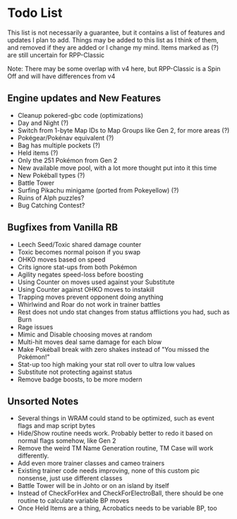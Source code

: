 # Todo List

This list is not necessarily a guarantee, but it contains a list of features and updates I plan to add. 
Things may be added to this list as I think of them, and removed if they are added or I change my mind.
Items marked as (?) are still uncertain for RPP-Classic

Note: There may be some overlap with v4 here, but RPP-Classic is a Spin Off and will have differences from v4

## Engine updates and New Features
* Cleanup pokered-gbc code (optimizations)
* Day and Night (?)
* Switch from 1-byte Map IDs to Map Groups like Gen 2, for more areas (?)
* Pokégear/Pokénav equivalent (?)
* Bag has multiple pockets (?)
* Held items (?)
* Only the 251 Pokémon from Gen 2
* New available move pool, with a lot more thought put into it this time
* New Pokéball types (?)
* Battle Tower
* Surfing Pikachu minigame (ported from Pokeyellow) (?)
* Ruins of Alph puzzles?
* Bug Catching Contest?


## Bugfixes from Vanilla RB
* Leech Seed/Toxic shared damage counter
* Toxic becomes normal poison if you swap
* OHKO moves based on speed
* Crits ignore stat-ups from both Pokémon
* Agility negates speed-loss before boosting
* Using Counter on moves used against your Substitute
* Using Counter against OHKO moves to instakill
* Trapping moves prevent opponent doing anything
* Whirlwind and Roar do not work in trainer battles
* Rest does not undo stat changes from status afflictions you had, such as Burn
* Rage issues
* Mimic and Disable choosing moves at random
* Multi-hit moves deal same damage for each blow
* Make Pokéball break with zero shakes instead of "You missed the Pokémon!"
* Stat-up too high making your stat roll over to ultra low values
* Substitute not protecting against status
* Remove badge boosts, to be more modern


## Unsorted Notes
* Several things in WRAM could stand to be optimized, such as event flags and map script bytes
* Hide/Show routine needs work. Probably better to redo it based on normal flags somehow, like Gen 2
* Remove the weird TM Name Generation routine, TM Case will work differently.
* Add even more trainer classes and cameo trainers
* Existing trainer code needs improving, none of this custom pic nonsense, just use different classes
* Battle Tower will be in Johto or on an island by itself
* Instead of CheckForHex and CheckForElectroBall, there should be one routine to calculate variable BP moves
* Once Held Items are a thing, Acrobatics needs to be variable BP, too
